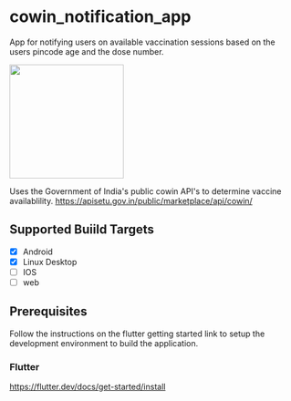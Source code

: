 # cowin_notification_app
App for notifying users on available vaccination sessions based on the users pincode age and the dose number.

<img src="https://user-images.githubusercontent.com/14183019/119293363-e4be4a80-bc6f-11eb-847b-d25f2db66080.jpg" data-canonical-src="https://user-images.githubusercontent.com/14183019/119293363-e4be4a80-bc6f-11eb-847b-d25f2db66080.jpg" width="200" />

Uses the Government of India's public cowin API's to determine vaccine availablility.
https://apisetu.gov.in/public/marketplace/api/cowin/

## Supported Buiild Targets
- [x] Android
- [x] Linux Desktop
- [ ] IOS
- [ ] web

## Prerequisites
Follow the instructions on the flutter getting started link to setup the development environment to build the application.

### Flutter
https://flutter.dev/docs/get-started/install
